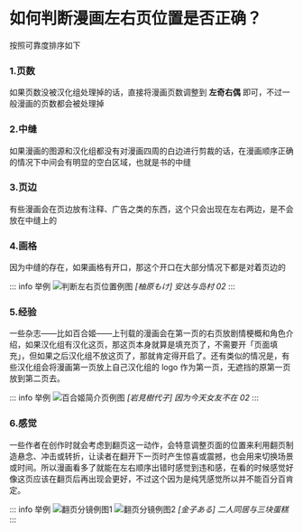 # 如何判断漫画左右页位置是否正确？

按照可靠度排序如下

### 1.页数

如果页数没被汉化组处理掉的话，直接将漫画页数调整到 **左奇右偶** 即可，不过一般漫画的页数都会被处理掉

### 2.中缝

如果漫画的图源和汉化组都没有对漫画四周的白边进行剪裁的话，在漫画顺序正确的情况下中间会有明显的空白区域，也就是书的中缝

### 3.页边

有些漫画会在页边放有注释、广告之类的东西，这个只会出现在左右两边，是不会放在中缝上的

### 4.画格

因为中缝的存在，如果画格有开口，那这个开口在大部分情况下都是对着页边的


::: info 举例
![判断左右页位置例图](/判断左右页位置例图.png)
*[柚原もけ] 安达与岛村 02*
:::

### 5.经验

一些杂志——比如百合姬——上刊载的漫画会在第一页的右页放剧情梗概和角色介绍，如果汉化组有汉化这页，那这页本身就算是填充页了，不需要开「页面填充」，但如果之后汉化组不放这页了，那就肯定得开启了。还有类似的情况是，有些汉化组会将漫画第一页放上自己汉化组的 logo 作为第一页，无遮挡的原第一页放到第二页去。


::: info 举例
![百合姬简介页例图](/百合姬简介页例图.png)
*[岩見樹代子] 因为今天女友不在 02*
:::

### 6.感觉

一些作者在创作时就会考虑到翻页这一动作，会特意调整页面的位置来利用翻页制造悬念、冲击或转折，让读者在翻开下一页时产生惊喜或震撼，也会用来切换场景或时间。所以漫画看多了就能在左右顺序出错时感觉到违和感，在看的时候感觉好像这页应该在翻页后再出现会更好，不过这个因为是纯凭感觉所以并不能百分百肯定。


::: info 举例
![翻页分镜例图1](/翻页分镜例图1.png)
![翻页分镜例图2](/翻页分镜例图2.png)
*[金子ある] 二人同居与三块蛋糕*
:::
